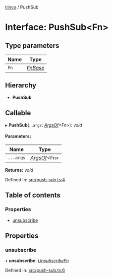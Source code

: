 [tiinvo](../README.md) / PushSub

# Interface: PushSub<Fn\>

## Type parameters

Name | Type |
------ | ------ |
`Fn` | [*FnBase*](../README.md#fnbase) |

## Hierarchy

* **PushSub**

## Callable

▸ **PushSub**(...`args`: [*ArgsOf*](../README.md#argsof)<Fn\>): *void*

#### Parameters:

Name | Type |
------ | ------ |
`...args` | [*ArgsOf*](../README.md#argsof)<Fn\> |

**Returns:** *void*

Defined in: [src/push-sub.ts:4](https://github.com/OctoD/tiinvo/blob/ad52648/src/push-sub.ts#L4)

## Table of contents

### Properties

- [unsubscribe](pushsub.md#unsubscribe)

## Properties

### unsubscribe

• **unsubscribe**: [*UnsubscribeFn*](../README.md#unsubscribefn)

Defined in: [src/push-sub.ts:6](https://github.com/OctoD/tiinvo/blob/ad52648/src/push-sub.ts#L6)
